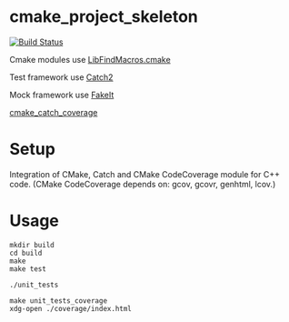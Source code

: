 # cmake_project_skeleton

[![Build Status](https://travis-ci.org/ryanorz/cmake_project_skeleton.svg?branch=master)](https://travis-ci.org/ryanorz/cmake_project_skeleton)

Cmake modules use [LibFindMacros.cmake](https://cmake.org/Wiki/CMake:How_To_Find_Libraries)

Test framework use [Catch2](https://github.com/catchorg/Catch2)

Mock framework use [FakeIt](https://github.com/eranpeer/FakeIt)

[cmake_catch_coverage](https://github.com/fkromer/catch_cmake_coverage)

# Setup
Integration of CMake, Catch and CMake CodeCoverage module for C++ code. (CMake CodeCoverage depends on: gcov, gcovr, genhtml, lcov.)

# Usage

```
mkdir build
cd build
make 
make test

./unit_tests

make unit_tests_coverage
xdg-open ./coverage/index.html
```
